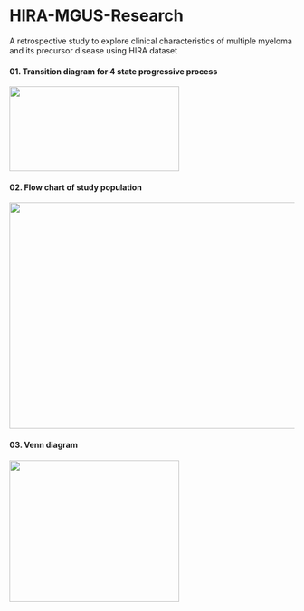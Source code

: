 # HIRA-MGUS-Research
A retrospective study to explore clinical characteristics of multiple myeloma  and its precursor disease using HIRA dataset 

#### 01. Transition diagram for 4 state progressive process  
<img src="https://github.com/SeuljiMoon/HIRA-MGUS-Research/assets/129368100/90c63d42-fca9-4663-8fea-fa03062b7a9b.png" width="300" height="150"/>



#### 02. Flow chart of study population
<img src="https://github.com/SeuljiMoon/HIRA-MGUS-Research/assets/129368100/447ad786-4148-48ba-9942-7e070d7758f3.png" width="600" height="400"/>



#### 03. Venn diagram
<img src="https://github.com/SeuljiMoon/HIRA-MGUS-Research/assets/129368100/cdb777b0-5b85-48f5-9c5a-148709a8ab61.png" width="300" height="250"/>

